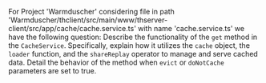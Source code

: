 For Project 'Warmduscher' considering file in path 'Warmduscher/thclient/src/main/www/thserver-client/src/app/cache/cache.service.ts' with name 'cache.service.ts' we have the following question: 
Describe the functionality of the `get` method in the `CacheService`. Specifically, explain how it utilizes the `cache` object, the `loader` function, and the `shareReplay` operator to manage and serve cached data. Detail the behavior of the method when `evict` or `doNotCache` parameters are set to true.